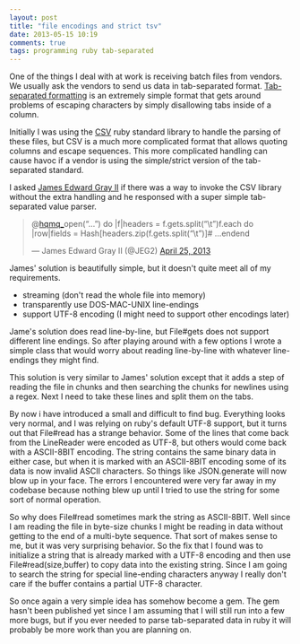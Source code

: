 ```yaml
---
layout: post
title: "file encodings and strict tsv"
date: 2013-05-15 10:19
comments: true
tags: programming ruby tab-separated
---
```


One of the things I deal with at work is receiving batch files from vendors. We usually ask the vendors to send us data in tab-separated format. [Tab-separated formatting](http://www.iana.org/assignments/media-types/text/tab-separated-values) is an extremely simple format that gets around problems of escaping characters by simply disallowing tabs inside of a column.

Initially I was using the [CSV](http://www.ruby-doc.org/stdlib-2.0/libdoc/csv/rdoc/CSV.html) ruby standard library to handle the parsing of these files, but CSV is a much more complicated format that allows quoting columns and escape sequences.  This more complicated handling can cause havoc if a vendor is using the simple/strict version of the tab-separated standard.

I asked [James Edward Gray II](https://twitter.com/JEG2) if there was a way to invoke the CSV library without the extra handling and he responsed with a super simple tab-separated value parser.

<blockquote class="twitter-tweet" data-conversation="none"><p>@<a href="https://twitter.com/hqmq_">hqmq_</a>open(“…”) do |f|headers = f.gets.split(“\t”)f.each do |row|fields = Hash[headers.zip(f.gets.split(“\t”)]# …endend</p>&mdash; James Edward Gray II (@JEG2) <a href="https://twitter.com/JEG2/status/327448417058033664">April 25, 2013</a></blockquote>
<script async src="//platform.twitter.com/widgets.js" charset="utf-8"></script>

James' solution is beautifully simple, but it doesn't quite meet all of my requirements.

* streaming (don't read the whole file into memory)
* transparently use DOS-MAC-UNIX line-endings
* support UTF-8 encoding (I might need to support other encodings later)

Jame's solution does read line-by-line, but File#gets does not support different line endings. So after playing around with a few options I wrote a simple class that would worry about reading line-by-line with whatever line-endings they might find.

<script src="https://gist.github.com/hqmq/5596989.js?file=line_reader.v1.rb"></script>

This solution is very similar to James' solution except that it adds a step of reading the file in chunks and then searching the chunks for newlines using a regex. Next I need to take these lines and split them on the tabs.

<script src="https://gist.github.com/hqmq/5596989.js?file=strict_tsv.rb"></script>

By now i have introduced a small and difficult to find bug. Everything looks very normal, and I was relying on ruby's default UTF-8 support, but it turns out that File#read has a strange behavior. Some of the lines that come back from the LineReader were encoded as UTF-8, but others would come back with a ASCII-8BIT encoding. The string contains the same binary data in either case, but when it is marked with an ASCII-8BIT encoding some of its data is now invalid ASCII characters. So things like JSON.generate will now blow up in your face.  The errors I encountered were very far away in my codebase because nothing blew up until I tried to use the string for some sort of normal operation.

So why does File#read sometimes mark the string as ASCII-8BIT. Well since I am reading the file in byte-size chunks I might be reading in data without getting to the end of a multi-byte sequence. That sort of makes sense to me, but it was very surprising behavior.  So the fix that I found was to initialize a string that is already marked with a UTF-8 encoding and then use File#read(size,buffer) to copy data into the existing string. Since I am going to search the string for special line-ending characters anyway I really don't care if the buffer contains a partial UTF-8 character.

<script src="https://gist.github.com/hqmq/5596989.js?file=line_reader.v2.rb"></script>

So once again a very simple idea has somehow become a gem. The gem hasn't been published yet since I am assuming that I will still run into a few more bugs, but if you ever needed to parse tab-separated data in ruby it will probably be more work than you are planning on.
